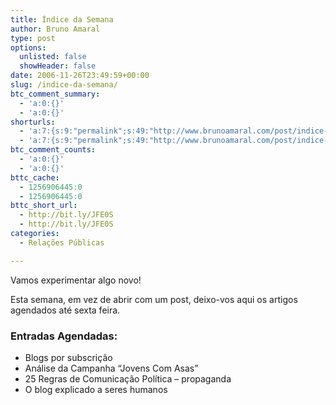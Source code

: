 ```yaml
---
title: Índice da Semana
author: Bruno Amaral
type: post
options:
  unlisted: false
  showHeader: false
date: 2006-11-26T23:49:59+00:00
slug: /indice-da-semana/
btc_comment_summary:
  - 'a:0:{}'
  - 'a:0:{}'
shorturls:
  - 'a:7:{s:9:"permalink";s:49:"http://www.brunoamaral.com/post/indice-da-semana/";s:7:"tinyurl";s:25:"http://tinyurl.com/dcn2a2";s:4:"isgd";s:17:"http://is.gd/pOLb";s:5:"bitly";s:19:"http://bit.ly/16Hka";s:5:"snipr";s:22:"http://snipr.com/ex6xm";s:5:"snurl";s:22:"http://snurl.com/ex6xm";s:7:"snipurl";s:24:"http://snipurl.com/ex6xm";}'
  - 'a:7:{s:9:"permalink";s:49:"http://www.brunoamaral.com/post/indice-da-semana/";s:7:"tinyurl";s:25:"http://tinyurl.com/dcn2a2";s:4:"isgd";s:17:"http://is.gd/pOLb";s:5:"bitly";s:19:"http://bit.ly/16Hka";s:5:"snipr";s:22:"http://snipr.com/ex6xm";s:5:"snurl";s:22:"http://snurl.com/ex6xm";s:7:"snipurl";s:24:"http://snipurl.com/ex6xm";}'
btc_comment_counts:
  - 'a:0:{}'
  - 'a:0:{}'
bttc_cache:
  - 1256906445:0
  - 1256906445:0
bttc_short_url:
  - http://bit.ly/JFE0S
  - http://bit.ly/JFE0S
categories:
  - Relações Públicas

---
```

Vamos experimentar algo novo!

Esta semana, em vez de abrir com um post, deixo-vos aqui os artigos agendados até sexta feira.

<div>
  <h3>
    Entradas Agendadas:
  </h3>
  
  <ul>
    <li>
      Blogs por subscrição
    </li>
    <li>
      Análise da Campanha &#8220;Jovens Com Asas&#8221;
    </li>
    <li>
      25 Regras de Comunicação Política &#8211; propaganda
    </li>
    <li>
      O blog explicado a seres humanos
    </li>
  </ul>
</div>